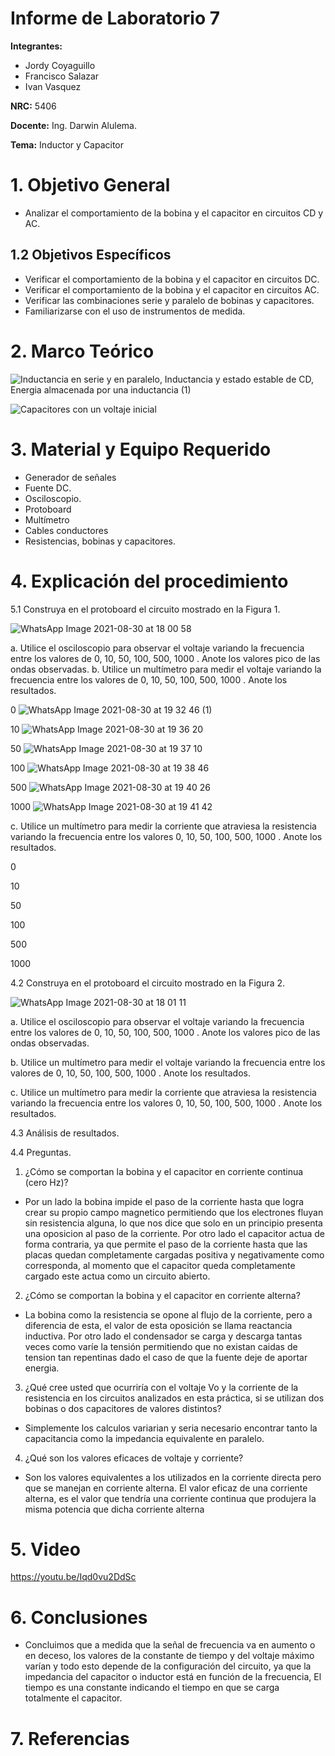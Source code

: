# Informe de Laboratorio 7
**Integrantes:**

- Jordy Coyaguillo
- Francisco Salazar
- Ivan Vasquez

 **NRC:** 5406
 
 **Docente:** Ing. Darwin Alulema.
 
 **Tema:** Inductor y Capacitor
# 1. Objetivo General

- Analizar el comportamiento de la bobina y el capacitor en circuitos CD y AC.

## 1.2 Objetivos Específicos

- Verificar el comportamiento de la bobina y el capacitor en circuitos DC.
- Verificar el comportamiento de la bobina y el capacitor en circuitos AC.
- Verificar las combinaciones serie y paralelo de bobinas y capacitores.
- Familiarizarse con el uso de instrumentos de medida.

# 2. Marco Teórico

![Inductancia en serie y en paralelo, Inductancia y estado estable de CD, Energia almacenada por una inductancia (1)](https://user-images.githubusercontent.com/85137954/131417100-ba0c716e-fd5a-474e-b1c0-4364f886f46c.png)

![Capacitores con un voltaje inicial](https://user-images.githubusercontent.com/85137954/131418323-cd308056-1c6c-4d58-8e36-51bd738d700f.png)

# 3. Material y Equipo Requerido

- Generador de señales
- Fuente DC.
- Osciloscopio.
- Protoboard
- Multímetro
- Cables conductores
- Resistencias, bobinas y capacitores.

# 4. Explicación del procedimiento

5.1 Construya en el protoboard el circuito mostrado en la Figura 1.

![WhatsApp Image 2021-08-30 at 18 00 58](https://user-images.githubusercontent.com/85137954/131416537-c80fb4d9-e671-4aa3-8ece-454496aaf319.jpeg)


a. Utilice el osciloscopio para observar el voltaje  variando la frecuencia entre los
valores de 0, 10, 50, 100, 500, 1000 . Anote los valores pico de las ondas observadas.
b. Utilice un multímetro para medir el voltaje  variando la frecuencia entre los valores
de 0, 10, 50, 100, 500, 1000 . Anote los resultados.

0
![WhatsApp Image 2021-08-30 at 19 32 46 (1)](https://user-images.githubusercontent.com/85137954/131424437-f122e722-505a-4681-b1f6-4399ca43a1b6.jpeg)

10
![WhatsApp Image 2021-08-30 at 19 36 20](https://user-images.githubusercontent.com/85137954/131424364-b7a79f65-3280-444b-ba4e-f50a7eec9f5b.jpeg)

50
![WhatsApp Image 2021-08-30 at 19 37 10](https://user-images.githubusercontent.com/85137954/131424372-0cf0aefc-954b-4bc2-9a54-ab2c27c4c2d1.jpeg)

100
![WhatsApp Image 2021-08-30 at 19 38 46](https://user-images.githubusercontent.com/85137954/131424389-d39cae7e-6016-4754-b82f-88647aceeae9.jpeg)

500
![WhatsApp Image 2021-08-30 at 19 40 26](https://user-images.githubusercontent.com/85137954/131424394-4fef3080-ba69-4407-a27f-5012b8164acd.jpeg)

1000
![WhatsApp Image 2021-08-30 at 19 41 42](https://user-images.githubusercontent.com/85137954/131424434-edd5e7fd-8e84-4964-9d62-a8cb73c4d366.jpeg)

c. Utilice un multímetro para medir la corriente que atraviesa la resistencia variando la
frecuencia entre los valores 0, 10, 50, 100, 500, 1000 . Anote los resultados.

0

10

50

100

500

1000


4.2 Construya en el protoboard el circuito mostrado en la Figura 2.

![WhatsApp Image 2021-08-30 at 18 01 11](https://user-images.githubusercontent.com/85137954/131416552-5e239afd-c5e0-4871-ab75-4f41b23b47ed.jpeg)

a. Utilice el osciloscopio para observar el voltaje  variando la frecuencia entre los
valores de 0, 10, 50, 100, 500, 1000 . Anote los valores pico de las ondas observadas.


b. Utilice un multímetro para medir el voltaje  variando la frecuencia entre los valores
de 0, 10, 50, 100, 500, 1000 . Anote los resultados.


c. Utilice un multímetro para medir la corriente que atraviesa la resistencia variando la
frecuencia entre los valores 0, 10, 50, 100, 500, 1000 . Anote los resultados.

4.3 Análisis de resultados.

4.4 Preguntas.

1. ¿Cómo se comportan la bobina y el capacitor en corriente continua (cero Hz)?
- Por un lado la bobina impide el paso de la corriente hasta que logra crear su propio campo magnetico permitiendo que los electrones fluyan sin resistencia alguna, lo que nos dice que solo en un principio presenta una oposicion al paso de la corriente. Por otro lado el capacitor actua de forma contraria, ya que permite el paso de la corriente hasta que las placas quedan completamente cargadas positiva y negativamente como corresponda, al momento que el capacitor queda completamente cargado este actua como un circuito abierto.
2. ¿Cómo se comportan la bobina y el capacitor en corriente alterna?
- La bobina como la resistencia se opone al flujo de la corriente, pero a diferencia de esta, el valor de esta oposición se llama reactancia inductiva. Por otro lado el condensador se carga y descarga tantas veces como varíe la tensión permitiendo que no existan caidas de tension tan repentinas dado el caso de que la fuente deje de aportar energia.
3. ¿Qué cree usted que ocurriría con el voltaje Vo y la corriente de la resistencia en los circuitos analizados en esta práctica, si se utilizan dos bobinas o dos  capacitores de valores distintos?
- Simplemente los calculos variarian y seria necesario encontrar tanto la capacitancia como la impedancia equivalente en paralelo.
4. ¿Qué son los valores eficaces de voltaje y corriente?
- Son los valores equivalentes a los utilizados en la corriente directa pero que se manejan en corriente alterna. El valor eficaz de una corriente alterna, es el valor que tendría una corriente continua que produjera la misma potencia que dicha corriente alterna 

# 5. Video

https://youtu.be/Iqd0vu2DdSc

# 6. Conclusiones

- Concluimos que a medida que la señal de frecuencia va en aumento o en deceso, los valores de la constante de tiempo y del voltaje máximo varían y todo esto depende de la configuración del circuito, ya que la impedancia del capacitor o inductor está en función de la frecuencia, El tiempo es una constante indicando el tiempo en que se carga totalmente el capacitor.

# 7. Referencias


